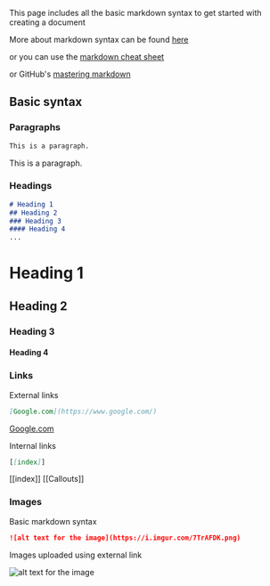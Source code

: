 This page includes all the basic markdown syntax to get started with creating a document

More about markdown syntax can be found [here](https://www.markdownguide.org/basic-syntax/)

or you can use the [markdown cheat sheet](https://www.markdownguide.org/cheat-sheet/)

or GitHub's [mastering markdown](https://guides.github.com/features/mastering-markdown/)

## Basic syntax

### Paragraphs

```md
This is a paragraph.
```

This is a paragraph.

### Headings

```md
# Heading 1
## Heading 2
### Heading 3
#### Heading 4
...
```

# Heading 1

## Heading 2

### Heading 3

#### Heading 4

### Links

External links

```md
[Google.com](https://www.google.com/)
```

[Google.com](https://www.google.com/)

Internal links

```md
[[index]]
```

[[index]]
[[Callouts]]

### Images

Basic markdown syntax

```md
![alt text for the image](https://i.imgur.com/7TrAFDK.png)
```


Images uploaded using external link

![alt text for the image](https://i.imgur.com/7TrAFDK.png)
